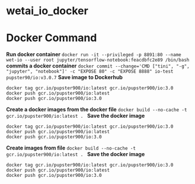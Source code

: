 # wetai_io_docker



# Docker Command
**Run docker container**
`docker run -it --privileged -p 8891:80 --name wet-io --user root jupyter/tensorflow-notebook:feacdbfc2e89 /bin/bash `
**commits a docker container**
`docker commit --change='CMD ["tini", "-g", "jupyter", "notebook"]' -c "EXPOSE 80" -c "EXPOSE 8888" io-test  pupster90/io:v3.0.7`
**Save image to Dockerhub**
```
docker tag gcr.io/pupster900/io:latest gcr.io/pupster900/io:3.0
docker push gcr.io/pupster900/io:latest
docker push gcr.io/pupster900/io:3.0
```
**Create a docker images from the docker file**
`docker build --no-cache -t gcr.io/pupster900/io:latest . `
**Save the docker image**
```
docker tag gcr.io/pupster900/io:latest gcr.io/pupster900/io:3.0
docker push gcr.io/pupster900/io:latest
docker push gcr.io/pupster900/io:3.0
```
**Create images from file**
`docker build --no-cache -t gcr.io/pupster900/io:latest . `
**Save the docker image**
```
docker tag gcr.io/pupster900/io:latest gcr.io/pupster900/io:3.0
docker push gcr.io/pupster900/io:latest
docker push gcr.io/pupster900/io:3.0
```

